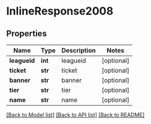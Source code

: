 # InlineResponse2008

## Properties
Name | Type | Description | Notes
------------ | ------------- | ------------- | -------------
**leagueid** | **int** | leagueid | [optional] 
**ticket** | **str** | ticket | [optional] 
**banner** | **str** | banner | [optional] 
**tier** | **str** | tier | [optional] 
**name** | **str** | name | [optional] 

[[Back to Model list]](../README.md#documentation-for-models) [[Back to API list]](../README.md#documentation-for-api-endpoints) [[Back to README]](../README.md)


